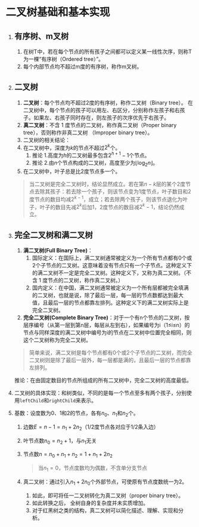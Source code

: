 # 二叉树基础和基本实现

1. ## 有序树、m叉树

   1. 在树T中，若在每个节点的所有孩子之间都可以定义某一线性次序，则称T为一棵“有序树（Ordered tree）”。 
   2. 每个内部节点均不超过m度的有序树，称作m叉树。

2. ## 二叉树

   1. **二叉树**：每个节点均不超过2度的有序树，称作二叉树（Binary tree）。 在二叉树中，每个节点的孩子可以用左、右区分，分别称作左孩子和右孩子。如果左、右孩子同时存在，则左孩子的次序优先于右孩子。
   2. **真二叉树**：不含 1 度节点的二叉树，称作真二叉树（Proper binary tree），否则称作非真二叉树 （Improper binary tree）。
   3. 二叉树的相关结论：
   4. 在二叉树中，深度为$k$的节点不超过$2^k$个。
        1. 推论 1.高度为$h$的二叉树最多包含$2^{h+1}-1$个节点。
        2. 推论 2.由$n$个节点构成的二叉树，高度至少为$\left\lfloor\log _{2} n\right\rfloor$。
   5. 在二叉树中，叶子总是比2度节点多一个。

   > 当二叉树是完全二叉树时，结论显然成立。若在第$n-k$层的某个2度节点去除其孩子：若去除一个孩子，则该节点变为1度节点，叶子数目和2度节点的数目均减$2^{k-1}$，成立；若去除两个孩子，则该节点退化为叶子，叶子的数目先减$2^k$后加$1$，2度节点的数目减$2^k-1$，结论仍然成立。

  3. ## 完全二叉树和满二叉树

     1. **满二叉树(Full Binary  Tree)**：
        1. 国际定义：在国际上，满二叉树通常被定义为一个所有节点都有0个或2个子节点的二叉树。这意味着没有节点只有一个子节点。这种定义下的满二叉树不一定是完全二叉树。这种定义下，又称为真二叉树。（不含 1 度节点的二叉树，称作真二叉树。）
        2. 国内定义：在中国，满二叉树通常被定义为一个所有层都被完全填满的二叉树，也就是说，除了最后一层，每一层的节点数都达到最大值，且最后一层的节点都靠左排列。这种定义下的满二叉树实际上是完全二叉树。
     2. **完全二叉树(Complete Binary Tree)**：对于一个有n个节点的二叉树，按层序编号（从第一层到第n层，每层从左到右），如果编号为i（1≤i≤n）的节点与同样深度的满二叉树中编号为i的节点在二叉树中位置完全相同，则这个二叉树称为完全二叉树。

     > 简单来说，满二叉树是每个节点都有0个或2个子节点的二叉树，而完全二叉树则是除了最后一层外，每一层都是满的，且最后一层的节点都靠左排列。

     推论：在由固定数目的节点所组成的所有二叉树中，完全二叉树的高度最低。

  4. 二叉树的具体实现：和树类似，不同的是每一个节点至多有两个孩子，分别使用`leftChild`和`rightChild`来表示。

  5. 基数：设度数为0、1和2的节点，各有$n_0$、$n_1$和$n_2$个。

     1. 边数$E=n-1=n_1+2n_2$（1/2度节点各对应于1/2条入边）

     2. 叶节点数$n_0=n_2+1$，与$n_1$无关

     3. 节点数$n=n_0+n_1+n_2=1+n_1+2n_2$

        > 当$n_1=0$，节点度数均为偶数，不含单分支节点

     4. 真二叉树：通过引入$n_1 + 2n_0$个外部节点，可使原有节点度数统一为2。

        1. 如此，即可将任一二叉树转化为真二叉树（proper binary tree）。
        2. 如此转换之后， 全树自身的复杂度并未实质增加。
        3. 对于红黑树之类的结构，真二叉树可以简化描述、理解、实现和分析。

     